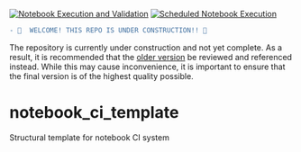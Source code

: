 [![Notebook Execution and Validation](https://github.com/spacetelescope/hst_notebooks/actions/workflows/ci_runner.yml/badge.svg)](https://github.com/spacetelescope/hst_notebooks/actions/workflows/ci_runner.yml)
[![Scheduled Notebook Execution](https://github.com/spacetelescope/hst_notebooks/actions/workflows/ci_nightly.yml/badge.svg)](https://github.com/spacetelescope/hst_notebooks/actions/workflows/ci_nightly.yml)


```diff
- 🔴  WELCOME! THIS REPO IS UNDER CONSTRUCTION!! 🔴
```

The repository is currently under construction and not yet complete. As a result, it is recommended that the [older version](https://github.com/spacetelescope/notebooks) be reviewed and referenced instead. While this may cause inconvenience, it is important to ensure that the final version is of the highest quality possible. 

# notebook_ci_template
Structural template for notebook CI system
